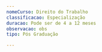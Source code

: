 ```yaml
---
nomeCurso: Direito do Trabalho
classificacao: Especialização
duracao: Pode ser de 4 a 12 meses
observacao: obs
tipo: Pós Graduação

---
```


